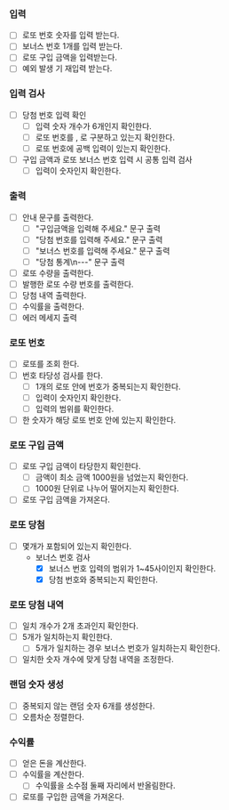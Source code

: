 ### 입력
- [ ] 로또 번호 숫자를 입력 받는다.
- [ ] 보너스 번호 1개를 입력 받는다.
- [ ] 로또 구입 금액을 입력받는다.
- [ ] 예외 발생 기 재입력 받는다.

### 입력 검사
- [ ] 당첨 번호 입력 확인
  - [ ] 입력 숫자 개수가 6개인지 확인한다.
  - [ ] 로또 번호를 , 로 구분하고 있는지 확인한다.
  - [ ] 로또 번호에 공백 입력이 있는지 확인한다.
- [ ] 구입 금액과 로또 보너스 번호 입력 시 공통 입력 검사
  - [ ] 입력이 숫자인지 확인한다.

### 출력
- [ ] 안내 문구를 출력한다.
  - [ ] "구입금액을 입력해 주세요." 문구 출력
  - [ ] "당첨 번호를 입력해 주세요." 문구 출력
  - [ ] "보너스 번호를 입력해 주세요." 문구 출력
  - [ ] "당첨 통계\n---" 문구 출력
- [ ] 로또 수량을 출력한다.
- [ ] 발행한 로또 수량 번호를 출력한다.
- [ ] 당첨 내역 출력한다.
- [ ] 수익률을 출력한다.
- [ ] 에러 메세지 출력

### 로또 번호
- [ ] 로또를 조회 한다.
- [ ] 번호 타당성 검사를 한다.
  - [ ] 1개의 로또 안에 번호가 중복되는지 확인한다.
  - [ ] 입력이 숫자인지 확인한다.
  - [ ] 입력의 범위를 확인한다.
- [ ] 한 숫자가 해당 로또 번호 안에 있는지 확인한다.

### 로또 구입 금액
- [ ] 로또 구입 금액이 타당한지 확인한다.   
    - [ ] 금액이 최소 금액 1000원을 넘었는지 확인한다.  
    - [ ] 1000원 단위로 나누어 떨어지는지 확인한다.  
- [ ] 로또 구입 금액을 가져온다.

### 로또 당첨 
- [ ] 몇개가 포함되어 있는지 확인한다.
  - 보너스 번호 검사
    - [X] 보너스 번호 입력의 범위가 1~45사이인지 확인한다.
    - [X] 당첨 번호와 중복되는지 확인한다.

### 로또 당첨 내역
- [ ] 일치 개수가 2개 초과인지 확인한다.
- [ ] 5개가 일치하는지 확인한다.  
  - [ ] 5개가 일치하는 경우 보너스 번호가 일치하는지 확인한다.
- [ ] 일치한 숫자 개수에 맞게 당첨 내역을 조정한다.

### 랜덤 숫자 생성
- [ ] 중복되지 않는 랜덤 숫자 6개를 생성한다.  
- [ ] 오름차순 정렬한다.  

### 수익률
- [ ] 얻은 돈을 계산한다.  
- [ ] 수익률을 계산한다.  
    - [ ] 수익률을 소수점 둘째 자리에서 반올림한다.  
- [ ] 로또를 구입한 금액을 가져온다.
